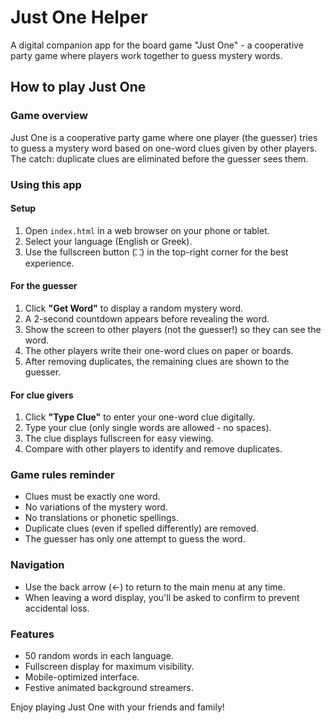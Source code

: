 # Just One Helper

A digital companion app for the board game "Just One" - a cooperative party game where players work together to guess mystery words.

## How to play Just One

### Game overview
Just One is a cooperative party game where one player (the guesser) tries to guess a mystery word based on one-word clues given by other players. The catch: duplicate clues are eliminated before the guesser sees them.

### Using this app

#### Setup
1. Open `index.html` in a web browser on your phone or tablet.
2. Select your language (English or Greek).
3. Use the fullscreen button (⛶) in the top-right corner for the best experience.

#### For the guesser
1. Click **"Get Word"** to display a random mystery word.
2. A 2-second countdown appears before revealing the word.
3. Show the screen to other players (not the guesser!) so they can see the word.
4. The other players write their one-word clues on paper or boards.
5. After removing duplicates, the remaining clues are shown to the guesser.

#### For clue givers
1. Click **"Type Clue"** to enter your one-word clue digitally.
2. Type your clue (only single words are allowed - no spaces).
3. The clue displays fullscreen for easy viewing.
4. Compare with other players to identify and remove duplicates.

### Game rules reminder
- Clues must be exactly one word.
- No variations of the mystery word.
- No translations or phonetic spellings.
- Duplicate clues (even if spelled differently) are removed.
- The guesser has only one attempt to guess the word.

### Navigation
- Use the back arrow (←) to return to the main menu at any time.
- When leaving a word display, you'll be asked to confirm to prevent accidental loss.

### Features
- 50 random words in each language.
- Fullscreen display for maximum visibility.
- Mobile-optimized interface.
- Festive animated background streamers.

Enjoy playing Just One with your friends and family!